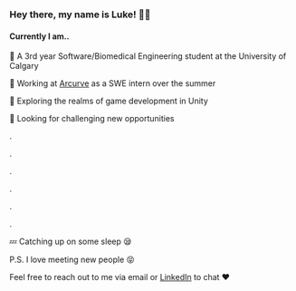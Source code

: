 ### Hey there, my name is Luke! 👋😄

#### **Currently I am..**
💯 A 3rd year Software/Biomedical Engineering student at the University of Calgary

🏢 Working at [Arcurve](https://www.arcurve.com/) as a SWE intern over the summer

🌄 Exploring the realms of game development in Unity

🚀 Looking for challenging new opportunities



.

.

.

.

.

.

💤 Catching up on some sleep 😪








P.S. I love meeting new people 😝 

Feel free to reach out to me via email or [LinkedIn](https://www.linkedin.com/in/luke-son/) to chat ❤️

<!--
**lukesno/lukesno** is a ✨ _special_ ✨ repository because its `README.md` (this file) appears on your GitHub profile.

Here are some ideas to get you started:

- 🔭 I’m currently working on ...
- 🌱 I’m currently learning ...
- 👯 I’m looking to collaborate on ...
- 🤔 I’m looking for help with ...
- 💬 Ask me about ...
- 📫 How to reach me: ...
- 😄 Pronouns: ...
- ⚡ Fun fact: ...
-->
